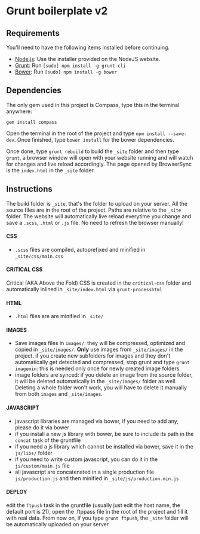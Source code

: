 # Grunt boilerplate v2

## Requirements
You'll need to have the following items installed before continuing.

  * [Node.js](http://nodejs.org): Use the installer provided on the NodeJS website.
  * [Grunt](http://gruntjs.com/): Run `[sudo] npm install -g grunt-cli`
  * [Bower](http://bower.io/): Run `[sudo] npm install -g bower`

## Dependencies

The only gem used in this project is Compass, type this in the terminal anywhere:

`gem install compass`  

Open the terminal in the root of the project and type `npm install --save-dev`. Once finished, type `bower install` for the bower dependencies.

Once done, type `grunt rebuild` to build the `_site` folder and then type `grunt`, a browser window will open with your website running and will watch for changes and live reload accordingly. The page opened by BrowserSync is the `index.html` in the `_site` folder.

## Instructions

The build folder is `_site`, that's the folder to upload on your server. All the source files are in the root of the project. Paths are relative to the `_site` folder. The website will automatically live reload everytime you change and save a `.scss`, `.html` or `.js` file. No need to refresh the browser manually!

#### CSS

* `.scss` files are compiled, autoprefixed and minified in `_site/css/main.css`

#### CRITICAL CSS

Critical (AKA Above the Fold) CSS is created in the `critical-css` folder and automatically inlined in `_site/index.html` via `grunt-processhtml`

#### HTML

* `.html` files are are minified in `_site/`

#### IMAGES

* Save images files in `images/`: they will be compressed, optimized and copied in `_site/images/`. **Only** use images from `_site/images/` in the project. if you create new subfolders for images and they don't automatically get detected and compressed, stop grunt and type `grunt imagemin`: this is needed only once for newly created image folders.
* image folders are synced: if you delete an image from the source folder, it will be deleted automatically in the `_site/images/` folder as well. Deleting a whole folder won't work, you will have to delete it manually from both `images` and `_site/images`.

#### JAVASCRIPT

* javascript libraries are managed via bower, if you need to add any, please do it via bower
* if you install a new js library with bower, be sure to include its path in the `concat` task of the gruntfile
* if you need a js library which cannot be installed via bower, save it in the `js/libs/` folder
* if you need to write custom javascript, you can do it in the `js/custom/main.js` file
* all javascript are concatenated in a single production file `js/production.js` and then minified in `_site/js/production.min.js`


#### DEPLOY

edit the `ftpush` task in the gruntfile (usually just edit the host name, the default port is 21), open the .ftppass file in the root of the project and fill it with real data. From now on, if you type `grunt ftpush`, the `_site` folder will be automatically uploaded on your server
